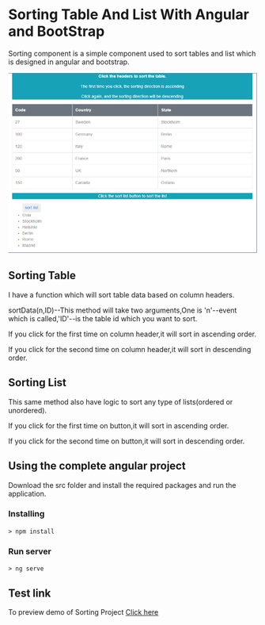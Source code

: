 # Sorting Table And List With Angular and BootStrap
Sorting component is a simple component used to sort tables and list which is designed in angular and bootstrap.
<p><img src="/image/normal.png"></p> 

## Sorting Table
I have a function which will sort table data based on column headers.

sortData(n,ID)--This method will take two arguments,One is 'n'--event which is called,'ID'--is the table id which you want to sort.


If you click for the first time on column header,it will sort in ascending order.

If you click for the second time on column header,it will sort in descending order.

## Sorting List
This same method also have logic to sort any type of lists(ordered or unordered).

If you click for the first time on button,it will sort in ascending order.

If you click for the second time on button,it will sort in descending order.


## Using the complete angular project
Download the src folder and install the required packages and run the application.

### Installing

```
> npm install
```

### Run server

```
> ng serve
``` 

## Test link
To preview demo of Sorting Project <a href="https://stackblitz.com/edit/angular-gz7rym-rcdfh6?embed=1&file=src/app/app.component.html&hideNavigation=1&view=preview">Click here</a>


